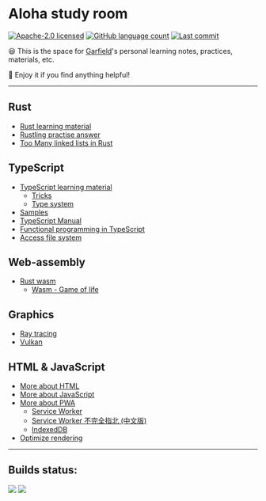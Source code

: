 # Aloha study room

[![Apache-2.0 licensed](https://img.shields.io/github/license/GarfieldZHU/Aloha-study-room)](./LICENSE)
[![GitHub language count](https://img.shields.io/github/languages/count/GarfieldZHU/Aloha-study-room)](.)
[![Last commit](https://img.shields.io/github/last-commit/GarfieldZHU/Aloha-study-room)](.)

😆 This is the space for [Garfield](https://github.com/GarfieldZHU)'s personal learning notes, practices, materials, etc. 

🥳 Enjoy it if you find anything helpful!   

---

## Rust 
* [Rust learning material](./Rust)
* [Rustling practise answer](./Rust/rustling-answers)
* [Too Many linked lists in Rust](./Rust/Linked_Lists)

## TypeScript
* [TypeScript learning material](./TypeScript)
    * [Tricks](./TypeScript/tricks.md)
    * [Type system](./TypeScript/type_system.md)
* [Samples](./TypeScript/TypeScriptSamples)
* [TypeScript Manual](https://github.com/zhongsp/TypeScript)
* [Functional programming in TypeScript](./TypeScript/FP)
* [Access file system](./TypeScript/FileSystem.md)

## Web-assembly
* [Rust wasm](./wasm/rust-wasm)
    * [Wasm - Game of life](./wasm/rust-wasm/wasm-game-of-life)

## Graphics
* [Ray tracing](./Graphics/RayTracing)
* [Vulkan](./Graphics/Vulkan)

## HTML & JavaScript
* [More about HTML](./Browser/HTML)
* [More about JavaScript](./Browser/JavaScript)
* [More about PWA](./Browser/PWA)
     * [Service Worker](./Browser/PWA/ServiceWorker.md)
     * [Service Worker 不完全指北 (中文版)](https://ghcdn.rawgit.org/GarfieldZHU/Aloha-study-room/master/Browser/PWA/ServiceWorker_zh-CN.html)
     * [IndexedDB](./Browser/PWA/IndexedDB.md)
* [Optimize rendering](./Browser/RenderingOptimization)


---

## Builds status:

![](https://github.com/GarfieldZHU/Aloha-study-room/workflows/Rust-wasm/badge.svg)
![](https://github.com/GarfieldZHU/Aloha-study-room/workflows/Ray-tracing/badge.svg)


